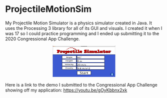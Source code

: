 # ProjectileMotionSim
My Projectile Motion Simulator is a physics simulator created in Java. It uses the Processing 3 library for all of its GUI and visuals. I created it when I was 17 so I could practice programming and I ended up submitting it to the 2020 Congressional App Challenge.

<p align="center">
  <a href="https://github.com/DylanTops/ProjectileMotionSim/blob/main/ProjectileSimulator-v5.jar">
    <img src="Images/Main Screen.png" alt="Projectile Simulator" width="200" height="100">
  </a>
</p>

Here is a link to the demo I submitted to the Congressional App Challenge showing off my application:
https://youtu.be/gOyKbbnx2xk
